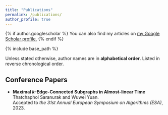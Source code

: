 ```yaml
---
title: "Publications"
permalink: /publications/
author_profile: true
---
```


{% if author.googlescholar %}
  You can also find my articles on <u><a href="{{author.googlescholar}}">my Google Scholar profile</a>.</u>
{% endif %}

{% include base_path %}


Unless stated otherwise, author names are in **alphabetical order**. Listed in reverse chronological order.

## Conference Papers
- **Maximal $k$-Edge-Connected Subgraphs in Almost-linear Time**<br>
  Thatchaphol Saranurak and Wuwei Yuan.<br>
  Accepted to *the 31st Annual European Symposium on Algorithms (ESA)*, 2023.
